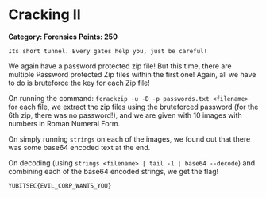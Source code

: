 Cracking II
======
**Category: Forensics**
**Points: 250**

`Its short tunnel. Every gates help you, just be careful!`

We again have a password protected zip file! But this time, there are multiple Password protected Zip files within the first one! Again, all we have to do is bruteforce the key for each Zip file!

On running the command: `fcrackzip -u -D -p passwords.txt <filename>` for each file, we extract the zip files using the bruteforced password (for the 6th zip, there was no password!), and we are given with 10 images with numbers in Roman Numeral Form.

On simply running `strings` on each of the images, we found out that there was some base64 encoded text at the end.

On decoding (using `strings <filename> | tail -1 | base64 --decode`) and combining each of the base64 encoded strings, we get the flag!


`YUBITSEC{EVIL_CORP_WANTS_YOU}`

	

